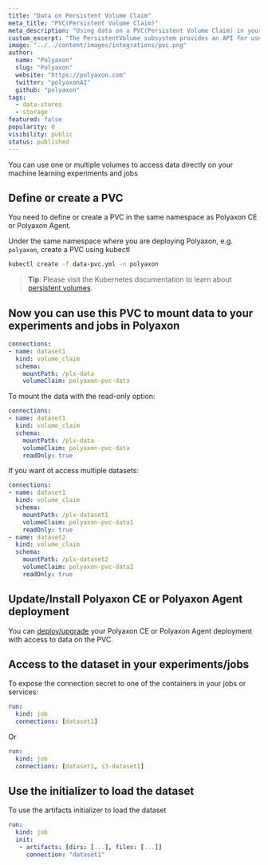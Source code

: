 ```yaml
---
title: "Data on Persistent Volume Claim"
meta_title: "PVC(Persistent Volume Claim)"
meta_description: "Using data on a PVC(Persistent Volume Claim) in your Polyaxon experiments and jobs. Polyaxon allows users to connect to one or multiple PVCs to access data directly on your machine learning experiments and jobs."
custom_excerpt: "The PersistentVolume subsystem provides an API for users and administrators that abstracts details of how storage is provided from how it is consumed."
image: "../../content/images/integrations/pvc.png"
author:
  name: "Polyaxon"
  slug: "Polyaxon"
  website: "https://polyaxon.com"
  twitter: "polyaxonAI"
  github: "polyaxon"
tags:
  - data-stores
  - storage
featured: false
popularity: 0
visibility: public
status: published
---
```


You can use one or multiple volumes to access data directly on your machine learning experiments and jobs

## Define or create a PVC

You need to define or create a PVC in the same namespace as Polyaxon CE or Polyaxon Agent.

Under the same namespace where you are deploying Polyaxon, e.g. `polyaxon`, create a PVC using kubectl

```bash
kubectl create -f data-pvc.yml -n polyaxon
```

> **Tip**: Please visit the Kubernetes documentation to learn about [persistent volumes](https://kubernetes.io/docs/concepts/storage/persistent-volumes/).

## Now you can use this PVC to mount data to your experiments and jobs in Polyaxon

```yaml
connections:
- name: dataset1
  kind: volume_claim
  schema:
    mountPath: /plx-data
    volumeClaim: polyaxon-pvc-data
```

To mount the data with the read-only option:


```yaml
connections:
- name: dataset1
  kind: volume_claim
  schema:
    mountPath: /plx-data
    volumeClaim: polyaxon-pvc-data
    readOnly: true
```

If you want ot access multiple datasets:

```yaml
connections:
- name: dataset1
  kind: volume_claim
  schema:
    mountPath: /plx-dataset1
    volumeClaim: polyaxon-pvc-data1
    readOnly: true
- name: dataset2
  kind: volume_claim
  schema:
    mountPath: /plx-dataset2
    volumeClaim: polyaxon-pvc-data2
    readOnly: true
```

## Update/Install Polyaxon CE or Polyaxon Agent deployment

You can [deploy/upgrade](/docs/setup/) your Polyaxon CE or Polyaxon Agent deployment with access to data on the PVC.

## Access to the dataset in your experiments/jobs

To expose the connection secret to one of the containers in your jobs or services:

```yaml
run:
  kind: job
  connections: [dataset1]
```

Or

```yaml
run:
  kind: job
  connections: [dataset1, s3-dataset1]
```

## Use the initializer to load the dataset

To use the artifacts initializer to load the dataset

```yaml
run:
  kind: job
  init:
   - artifacts: [dirs: [...], files: [...]]
     connection: "dataset1"
```
